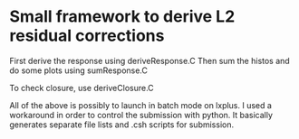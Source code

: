 # Small framework to derive L2 residual corrections

First derive the response using deriveResponse.C
Then sum the histos and do some plots using sumResponse.C

To check closure, use deriveClosure.C

All of the above is possibly to launch in batch mode on lxplus. I used a workaround in order to control 
the submission with python. It basically generates separate file lists and .csh scripts for submission.
